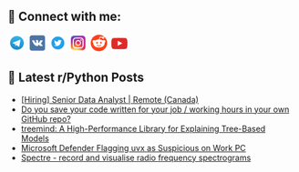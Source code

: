 ## 🔎 Connect with me:
[<img src="https://github.com/bullbesh/bullbesh/blob/main/images/Telegram.png" width="32" height="32" />](https://t.me/bullbesh)
[<img src="https://github.com/bullbesh/bullbesh/blob/main/images/VK.png" width="32" height="32" />](https://vk.com/bullbesh)
[<img src="https://github.com/bullbesh/bullbesh/blob/main/images/Twitter.png" width="32" height="32" />](https://twitter.com/bullbesh1)
[<img src="https://github.com/bullbesh/bullbesh/blob/main/images/Instagram.png" width="32" height="32" />](https://www.instagram.com/bullbesh)
[<img src="https://github.com/bullbesh/bullbesh/blob/main/images/Reddit.png" width="32" height="32" />](https://www.reddit.com/user/bullbesh)
[<img src="https://github.com/bullbesh/bullbesh/blob/main/images/YouTube.png" width="32" height="32" />](https://www.youtube.com/channel/UCtfjRs6uzgq5mfm8S06WTcg)

## 📕 Latest r/Python Posts
<!-- BLOG-POST-LIST:START -->
- [[Hiring] Senior Data Analyst | Remote &lpar;Canada&rpar;](https://www.reddit.com/r/Python/comments/1m7j7se/hiring_senior_data_analyst_remote_canada/)
- [Do you save your code written for your job / working hours in your own GitHub repo?](https://www.reddit.com/r/Python/comments/1m7j432/do_you_save_your_code_written_for_your_job/)
- [treemind: A High-Performance Library for Explaining Tree-Based Models](https://www.reddit.com/r/Python/comments/1m7i7ie/treemind_a_highperformance_library_for_explaining/)
- [Microsoft Defender Flagging uvx as Suspicious on Work PC](https://www.reddit.com/r/Python/comments/1m7hypm/microsoft_defender_flagging_uvx_as_suspicious_on/)
- [Spectre - record and visualise radio frequency spectrograms](https://www.reddit.com/r/Python/comments/1m7e6kb/spectre_record_and_visualise_radio_frequency/)
<!-- BLOG-POST-LIST:END -->
